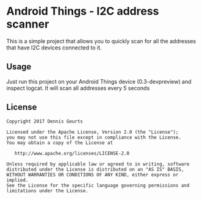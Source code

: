 Android Things - I2C address scanner
===

This is a simple project that allows you to quickly scan for all the 
addresses that have I2C devices connected to it.

Usage
-------
Just run this project on your Android Things device (0.3-devpreview) and inspect logcat.
It will scan all addresses every 5 seconds

License
-------

    Copyright 2017 Dennis Geurts

    Licensed under the Apache License, Version 2.0 (the "License");
    you may not use this file except in compliance with the License.
    You may obtain a copy of the License at

       http://www.apache.org/licenses/LICENSE-2.0

    Unless required by applicable law or agreed to in writing, software
    distributed under the License is distributed on an "AS IS" BASIS,
    WITHOUT WARRANTIES OR CONDITIONS OF ANY KIND, either express or implied.
    See the License for the specific language governing permissions and
    limitations under the License.